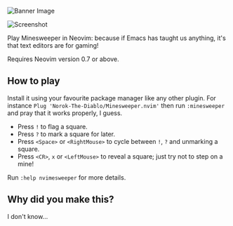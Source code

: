 ![Banner Image](./media/nvimesweeper.png)

![Screenshot](./media/screenshot.png)

Play Minesweeper in Neovim: because if Emacs has taught us anything, it's that
text editors are for gaming!

Requires Neovim version 0.7 or above.
## How to play

Install it using your favourite package manager like any other plugin. For instance ```Plug 'Norok-The-Diablo/Minesweeper.nvim'``` then run
`:minesweeper` and pray that it works properly, I guess.

- Press `!` to flag a square.
- Press `?` to mark a square for later.
- Press `<Space>` or `<RightMouse>` to cycle between `!`, `?` and unmarking a
  square.
- Press `<CR>`, `x` or `<LeftMouse>` to reveal a square; just try not to step on
  a mine!

Run `:help nvimesweeper` for more details.

## Why did you make this?

I don't know...

